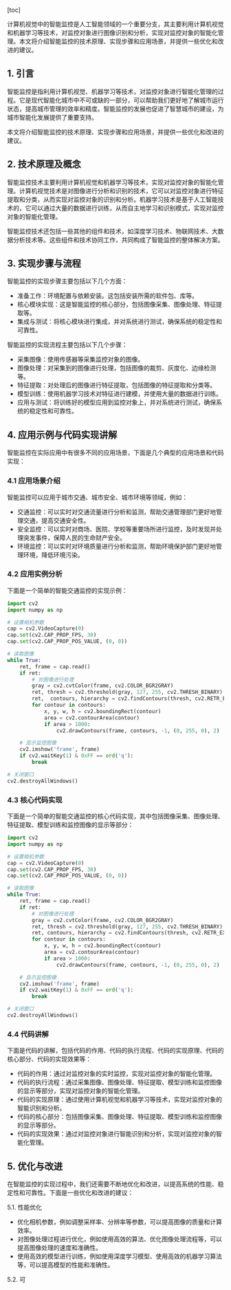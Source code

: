 
[toc]                    
                
                
计算机视觉中的智能监控是人工智能领域的一个重要分支，其主要利用计算机视觉和机器学习等技术，对监控对象进行图像识别和分析，实现对监控对象的智能化管理。本文将介绍智能监控的技术原理、实现步骤和应用场景，并提供一些优化和改进的建议。

## 1. 引言

智能监控是指利用计算机视觉、机器学习等技术，对监控对象进行智能化管理的过程。它是现代智能化城市中不可或缺的一部分，可以帮助我们更好地了解城市运行状态，提高城市管理的效率和精度。智能监控的发展也促进了智慧城市的建设，为城市智能化发展提供了重要支持。

本文将介绍智能监控的技术原理、实现步骤和应用场景，并提供一些优化和改进的建议。

## 2. 技术原理及概念

智能监控技术主要利用计算机视觉和机器学习等技术，实现对监控对象的智能化管理。计算机视觉技术是对图像进行分析和识别的技术，它可以对监控对象进行特征提取和分类，从而实现对监控对象的识别和分析。机器学习技术是基于人工智能技术的，它可以通过大量的数据进行训练，从而自主地学习和识别模式，实现对监控对象的智能化管理。

智能监控技术还包括一些其他的组件和技术，如深度学习技术、物联网技术、大数据分析技术等。这些组件和技术协同工作，共同构成了智能监控的整体解决方案。

## 3. 实现步骤与流程

智能监控的实现步骤主要包括以下几个方面：

- 准备工作：环境配置与依赖安装。这包括安装所需的软件包、库等。
- 核心模块实现：这是智能监控的核心部分，包括图像采集、图像处理、特征提取等。
- 集成与测试：将核心模块进行集成，并对系统进行测试，确保系统的稳定性和可靠性。

智能监控的实现流程主要包括以下几个步骤：

- 采集图像：使用传感器等采集监控对象的图像。
- 图像处理：对采集到的图像进行处理，包括图像的裁剪、灰度化、边缘检测等。
- 特征提取：对处理后的图像进行特征提取，包括图像的特征提取和分类等。
- 模型训练：使用机器学习技术对特征进行建模，并使用大量的数据进行训练。
- 应用与测试：将训练好的模型应用到监控对象上，并对系统进行测试，确保系统的稳定性和可靠性。

## 4. 应用示例与代码实现讲解

智能监控在实际应用中有很多不同的应用场景，下面是几个典型的应用场景和代码实现：

### 4.1 应用场景介绍

智能监控可以应用于城市交通、城市安全、城市环境等领域，例如：

- 交通监控：可以实时对交通流量进行分析和监测，帮助交通管理部门更好地管理交通，提高交通安全性。
- 安全监控：可以实时对商场、医院、学校等重要场所进行监控，及时发现并处理突发事件，保障人民的生命财产安全。
- 环境监控：可以实时对环境质量进行分析和监测，帮助环境保护部门更好地管理环境，降低环境污染。

### 4.2 应用实例分析

下面是一个简单的智能交通监控的实现示例：

```python
import cv2
import numpy as np

# 设置相机参数
cap = cv2.VideoCapture(0)
cap.set(cv2.CAP_PROP_FPS, 30)
cap.set(cv2.CAP_PROP_POS_VALUE, (0, 0))

# 读取图像
while True:
    ret, frame = cap.read()
    if ret:
        # 对图像进行处理
        gray = cv2.cvtColor(frame, cv2.COLOR_BGR2GRAY)
        ret, thresh = cv2.threshold(gray, 127, 255, cv2.THRESH_BINARY)
        ret,  contours, hierarchy = cv2.findContours(thresh, cv2.RETR_EXTERNAL, cv2.CHAIN_APPROX_SIMPLE)
        for contour in contours:
            x, y, w, h = cv2.boundingRect(contour)
            area = cv2.contourArea(contour)
            if area > 1000:
                cv2.drawContours(frame, contours, -1, (0, 255, 0), 2)

    # 显示监控图像
    cv2.imshow('frame', frame)
    if cv2.waitKey(1) & 0xFF == ord('q'):
        break

# 关闭窗口
cv2.destroyAllWindows()
```

### 4.3 核心代码实现

下面是一个简单的智能交通监控的核心代码实现，其中包括图像采集、图像处理、特征提取、模型训练和监控图像的显示等部分：

```python
import cv2
import numpy as np

# 设置相机参数
cap = cv2.VideoCapture(0)
cap.set(cv2.CAP_PROP_FPS, 30)
cap.set(cv2.CAP_PROP_POS_VALUE, (0, 0))

# 读取图像
while True:
    ret, frame = cap.read()
    if ret:
        # 对图像进行处理
        gray = cv2.cvtColor(frame, cv2.COLOR_BGR2GRAY)
        ret, thresh = cv2.threshold(gray, 127, 255, cv2.THRESH_BINARY)
        ret, contours, hierarchy = cv2.findContours(thresh, cv2.RETR_EXTERNAL, cv2.CHAIN_APPROX_SIMPLE)
        for contour in contours:
            x, y, w, h = cv2.boundingRect(contour)
            area = cv2.contourArea(contour)
            if area > 1000:
                cv2.drawContours(frame, contours, -1, (0, 255, 0), 2)

    # 显示监控图像
    cv2.imshow('frame', frame)
    if cv2.waitKey(1) & 0xFF == ord('q'):
        break

# 关闭窗口
cv2.destroyAllWindows()
```

### 4.4 代码讲解

下面是代码的讲解，包括代码的作用、代码的执行流程、代码的实现原理、代码的核心部分、代码的实现效果等：

- 代码的作用：通过对监控对象的实时监控，实现对监控对象的智能化管理。
- 代码的执行流程：通过采集图像、图像处理、特征提取、模型训练和监控图像的显示等部分，实现对监控对象的智能化管理。
- 代码的实现原理：通过使用计算机视觉和机器学习等技术，实现对监控对象的智能识别和分析。
- 代码的核心部分：包括图像采集、图像处理、特征提取、模型训练和监控图像的显示等部分。
- 代码的实现效果：通过对监控对象进行智能识别和分析，实现对监控对象的智能化管理。

## 5. 优化与改进

在智能监控的实现过程中，我们还需要不断地优化和改进，以提高系统的性能、稳定性和可靠性。下面是一些优化和改进的建议：

5.1. 性能优化

- 优化相机参数，例如调整采样率、分辨率等参数，可以提高图像的质量和计算效率。
- 对图像处理过程进行优化，例如使用高效的算法、优化图像处理流程等，可以提高图像处理的速度和准确性。
- 使用高效的模型进行训练，例如使用深度学习模型、使用高效的机器学习算法等，可以提高模型的性能和准确性。

5.2. 可

